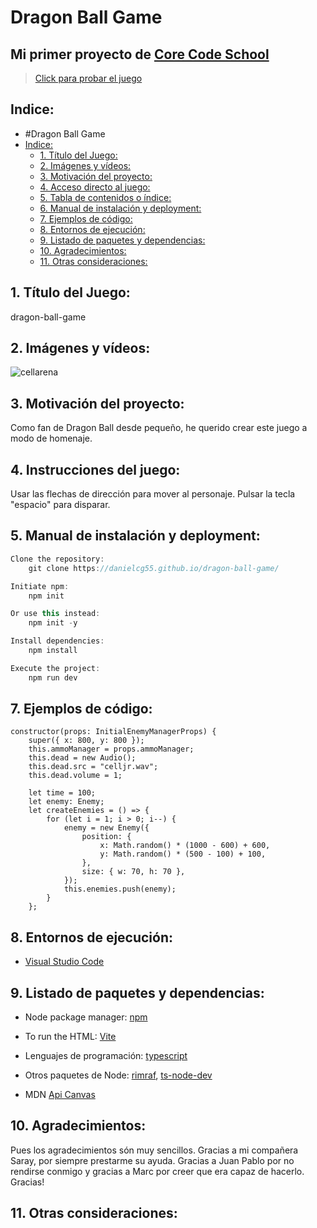 # Dragon Ball Game

## Mi primer proyecto de [Core Code School](https://www.corecode.school/)

> [Click para probar el juego](https://danielcg55.github.io/dragon-ball-game/)

## Indice:

-   #Dragon Ball Game
-   [Indice:](#indice)
    -   [1. Título del Juego:](#1-título-del-juego)
    -   [2. Imágenes y vídeos:](#2-imágenes-y-vídeos)
    -   [3. Motivación del proyecto:](#3-motivación-del-proyecto)
    -   [4. Acceso directo al juego:](#4-acceso-directo-al-juego)
    -   [5. Tabla de contenidos o índice:](#5-tabla-de-contenidos-o-índice)
    -   [6. Manual de instalación y deployment:](#6-manual-de-instalación-y-deployment)
    -   [7. Ejemplos de código:](#7-ejemplos-de-código)
    -   [8. Entornos de ejecución:](#8-entornos-de-ejecución)
    -   [9. Listado de paquetes y dependencias:](#9-listado-de-paquetes-y-dependencias)
    -   [10. Agradecimientos:](#10-agradecimientos)
    -   [11. Otras consideraciones:](#11-otras-consideraciones)

## 1. Título del Juego:

dragon-ball-game

## 2. Imágenes y vídeos:

![cellarena](https://user-images.githubusercontent.com/122054483/218276791-e9fd1494-e289-4495-b5f2-d3490c27b70c.png)

## 3. Motivación del proyecto:

Como fan de Dragon Ball desde pequeño, he querido crear este juego a modo de homenaje.

## 4. Instrucciones del juego:

Usar las flechas de dirección para mover al personaje.
Pulsar la tecla "espacio" para disparar.

## 5. Manual de instalación y deployment:

```ts
Clone the repository:
    git clone https://danielcg55.github.io/dragon-ball-game/

Initiate npm:
    npm init

Or use this instead:
    npm init -y

Install dependencies:
    npm install

Execute the project:
    npm run dev

```

## 7. Ejemplos de código:

    constructor(props: InitialEnemyManagerProps) {
        super({ x: 800, y: 800 });
        this.ammoManager = props.ammoManager;
        this.dead = new Audio();
        this.dead.src = "celljr.wav";
        this.dead.volume = 1;

        let time = 100;
        let enemy: Enemy;
        let createEnemies = () => {
            for (let i = 1; i > 0; i--) {
                enemy = new Enemy({
                    position: {
                        x: Math.random() * (1000 - 600) + 600,
                        y: Math.random() * (500 - 100) + 100,
                    },
                    size: { w: 70, h: 70 },
                });
                this.enemies.push(enemy);
            }
        };

## 8. Entornos de ejecución:

-   [Visual Studio Code](https://code.visualstudio.com/Download)

## 9. Listado de paquetes y dependencias:

-   Node package manager: [npm](https://www.npmjs.com/)
-   To run the HTML: [Vite](https://vitejs.dev/)

-   Lenguajes de programación: [typescript](https://www.npmjs.com/package/typescript)
-   Otros paquetes de Node: [rimraf](https://www.npmjs.com/package/rimraf), [ts-node-dev](https://www.npmjs.com/package/ts-node-dev)
-   MDN [Api Canvas](https://developer.mozilla.org/es/docs/Web/API/Canvas_API)

## 10. Agradecimientos:
Pues los agradecimientos són muy sencillos. Gracias a mi compañera Saray, por siempre prestarme su ayuda. Gracias a Juan Pablo por no rendirse conmigo y gracias a Marc por creer que era capaz de hacerlo. Gracias!

## 11. Otras consideraciones:
